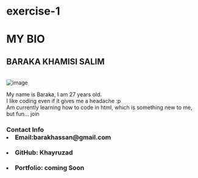 # exercise-1
<!DOCTYPE html>
<html lang="en">
<head>
    <meta charset="UTF-8">
    <meta name="viewport" content="width=device-width, initial-scale=1.0">
    <meta http-equiv="X-UA-Compatible" content="ie=edge">
    <title>Document</title>
</head>
<body>
    <!--my heading-->
  <h1> MY BIO </h1>  
  <h2>BARAKA KHAMISI SALIM</h2>
    <br>

<img src="https://via.placeholder.com/200x0" alt="image">
  <br>
  <p>
      My name is Baraka, I am 27 years old. 
      <br> I like coding even if it gives me a headache :p <br>
      Am currently learning how to code in html, which is something new to me, but fun... join <on class=""></on>
  </p>

<h3>
    Contact Info <br>
    <li> Email:barakhassan@gmail.com</li><br>
    <li>GitHub: Khayruzad</li> <br>
    <li>Portfolio: coming Soon</li>
</h3>
<br>
</body>
</html>

